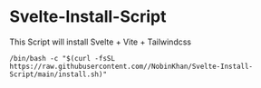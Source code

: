 # Svelte-Install-Script

This Script will install Svelte + Vite + Tailwindcss

`/bin/bash -c "$(curl -fsSL https://raw.githubusercontent.com//NobinKhan/Svelte-Install-Script/main/install.sh)"`
